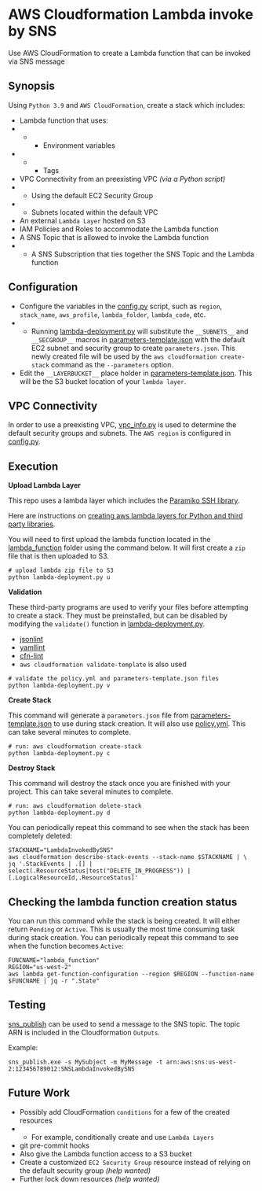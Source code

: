 # AWS Cloudformation Lambda invoke by SNS

Use AWS CloudFormation to create a Lambda function that can be invoked via SNS message

## Synopsis

Using `Python 3.9` and `AWS CloudFormation`, create a stack which includes:

* Lambda function that uses:
* * * Environment variables
* * * Tags
* VPC Connectivity from an preexisting VPC *(via a Python script)*
* * Using the default EC2 Security Group
* * Subnets located within the default VPC
* An external `Lambda Layer` hosted on S3
* IAM Policies and Roles to accommodate the Lambda function
* A SNS Topic that is allowed to invoke the Lambda function
* * A SNS Subscription that ties together the SNS Topic and the Lambda function

## Configuration

* Configure the variables in the [config.py](config.py) script, such as `region`, `stack_name`, `aws_profile`, `lambda_folder`, `lambda_code`, etc.
* * Running [lambda-deployment.py](lambda-deployment.py) will substitute the `__SUBNETS__` and `__SECGROUP__` macros in [parameters-template.json]([parameters-template.json]) with the default EC2 subnet and security group to create `parameters.json`.  This newly created file will be used by the `aws cloudformation create-stack` command as the `--parameters` option.
* Edit the `__LAYERBUCKET__` place holder in [parameters-template.json](parameters-template.json). This will be the S3 bucket location of your `lambda layer`.

## VPC Connectivity

In order to use a preexisting VPC, [vpc_info.py](vpc_info.py) is used to determine the default security groups and subnets.  The `AWS region` is configured in [config.py](config.py).

## Execution

**Upload Lambda Layer**

This repo uses a lambda layer which includes the [Paramiko SSH library](https://www.paramiko.org/). 

Here are instructions on [creating aws lambda layers for Python and third party libraries](lambda_layer/README.md).

You will need to first upload the lambda function located in the [lambda_function](lambda_function/) folder using the command below.
It will first create a `zip` file that is then uploaded to S3.

```shell
# upload lambda zip file to S3
python lambda-deployment.py u
```

**Validation**

These third-party programs are used to verify your files before attempting to create a stack.
They must be preinstalled, but can be disabled by modifying the `validate()` function in [lambda-deployment.py](lambda-deployment.py).
* [jsonlint](https://github.com/gosidekick/jsonlint)
* [yamllint](https://github.com/adrienverge/yamllint)
* [cfn-lint](https://github.com/aws-cloudformation/cfn-lint)
* `aws cloudformation validate-template` is also used

```shell
# validate the policy.yml and parameters-template.json files
python lambda-deployment.py v
```

**Create Stack**

This command will generate a `parameters.json` file from [parameters-template.json](parameters-template.json) to use during stack creation. 
It will also use [policy.yml](policy.yml). This can take several minutes to complete.

```shell
# run: aws cloudformation create-stack
python lambda-deployment.py c
```

**Destroy Stack**

This command will destroy the stack once you are finished with your project. This can take several minutes to complete.

```
# run: aws cloudformation delete-stack
python lambda-deployment.py d
```

You can periodically repeat this command to see when the stack has been completely deleted:

```shell
STACKNAME="LambdaInvokedBySNS"
aws cloudformation describe-stack-events --stack-name $STACKNAME | \
jq '.StackEvents | .[] | select(.ResourceStatus|test("DELETE_IN_PROGRESS")) | [.LogicalResourceId,.ResourceStatus]'
```

## Checking the lambda function creation status

You can run this command while the stack is being created. It will either return `Pending` or `Active`.
This is usually the most time consuming task during stack creation.
You can periodically repeat this command to see when the function becomes `Active`:

```shell
FUNCNAME="lambda_function"
REGION="us-west-2"
aws lambda get-function-configuration --region $REGION --function-name $FUNCNAME | jq -r ".State"
```

## Testing

[sns_publish](https://github.com/jftuga/sns_publish) can be used to send a message to the SNS topic.
The topic ARN is included in the Cloudformation `Outputs`.

Example:
```shell
sns_publish.exe -s MySubject -m MyMessage -t arn:aws:sns:us-west-2:123456789012:SNSLambdaInvokedBySNS
```

## Future Work

* Possibly add CloudFormation `conditions` for a few of the created resources
* * For example, conditionally create and use `Lambda Layers`
* git pre-commit hooks
* Also give the Lambda function access to a S3 bucket
* Create a customized `EC2 Security Group` resource instead of relying on the default security group *(help wanted)*
* Further lock down resources *(help wanted)*
